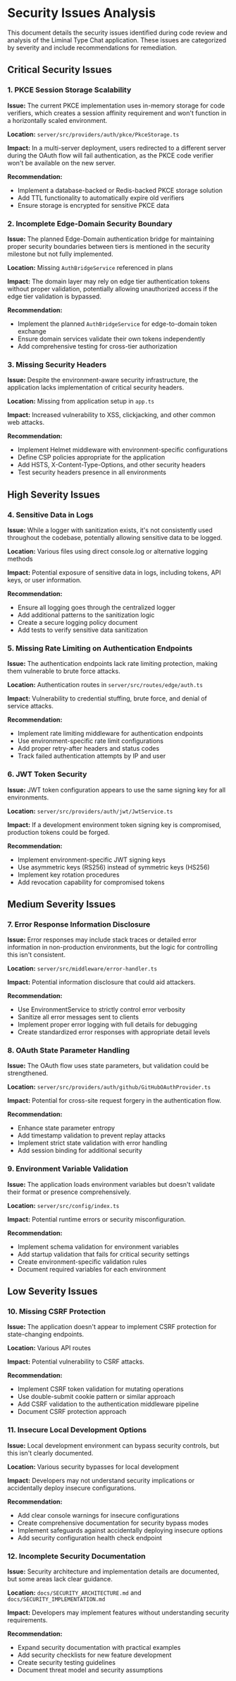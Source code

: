 # Security Issues Analysis

This document details the security issues identified during code review and analysis of the Liminal Type Chat application. These issues are categorized by severity and include recommendations for remediation.

## Critical Security Issues

### 1. PKCE Session Storage Scalability

**Issue:** The current PKCE implementation uses in-memory storage for code verifiers, which creates a session affinity requirement and won't function in a horizontally scaled environment.

**Location:** `server/src/providers/auth/pkce/PkceStorage.ts`

**Impact:** In a multi-server deployment, users redirected to a different server during the OAuth flow will fail authentication, as the PKCE code verifier won't be available on the new server.

**Recommendation:**
- Implement a database-backed or Redis-backed PKCE storage solution
- Add TTL functionality to automatically expire old verifiers
- Ensure storage is encrypted for sensitive PKCE data

### 2. Incomplete Edge-Domain Security Boundary

**Issue:** The planned Edge-Domain authentication bridge for maintaining proper security boundaries between tiers is mentioned in the security milestone but not fully implemented.

**Location:** Missing `AuthBridgeService` referenced in plans

**Impact:** The domain layer may rely on edge tier authentication tokens without proper validation, potentially allowing unauthorized access if the edge tier validation is bypassed.

**Recommendation:**
- Implement the planned `AuthBridgeService` for edge-to-domain token exchange
- Ensure domain services validate their own tokens independently
- Add comprehensive testing for cross-tier authorization

### 3. Missing Security Headers

**Issue:** Despite the environment-aware security infrastructure, the application lacks implementation of critical security headers.

**Location:** Missing from application setup in `app.ts`

**Impact:** Increased vulnerability to XSS, clickjacking, and other common web attacks.

**Recommendation:**
- Implement Helmet middleware with environment-specific configurations
- Define CSP policies appropriate for the application
- Add HSTS, X-Content-Type-Options, and other security headers
- Test security headers presence in all environments

## High Severity Issues

### 4. Sensitive Data in Logs

**Issue:** While a logger with sanitization exists, it's not consistently used throughout the codebase, potentially allowing sensitive data to be logged.

**Location:** Various files using direct console.log or alternative logging methods

**Impact:** Potential exposure of sensitive data in logs, including tokens, API keys, or user information.

**Recommendation:**
- Ensure all logging goes through the centralized logger
- Add additional patterns to the sanitization logic
- Create a secure logging policy document
- Add tests to verify sensitive data sanitization

### 5. Missing Rate Limiting on Authentication Endpoints

**Issue:** The authentication endpoints lack rate limiting protection, making them vulnerable to brute force attacks.

**Location:** Authentication routes in `server/src/routes/edge/auth.ts`

**Impact:** Vulnerability to credential stuffing, brute force, and denial of service attacks.

**Recommendation:**
- Implement rate limiting middleware for authentication endpoints
- Use environment-specific rate limit configurations
- Add proper retry-after headers and status codes
- Track failed authentication attempts by IP and user

### 6. JWT Token Security

**Issue:** JWT token configuration appears to use the same signing key for all environments.

**Location:** `server/src/providers/auth/jwt/JwtService.ts`

**Impact:** If a development environment token signing key is compromised, production tokens could be forged.

**Recommendation:**
- Implement environment-specific JWT signing keys
- Use asymmetric keys (RS256) instead of symmetric keys (HS256)
- Implement key rotation procedures
- Add revocation capability for compromised tokens

## Medium Severity Issues

### 7. Error Response Information Disclosure

**Issue:** Error responses may include stack traces or detailed error information in non-production environments, but the logic for controlling this isn't consistent.

**Location:** `server/src/middleware/error-handler.ts`

**Impact:** Potential information disclosure that could aid attackers.

**Recommendation:**
- Use EnvironmentService to strictly control error verbosity
- Sanitize all error messages sent to clients
- Implement proper error logging with full details for debugging
- Create standardized error responses with appropriate detail levels

### 8. OAuth State Parameter Handling

**Issue:** The OAuth flow uses state parameters, but validation could be strengthened.

**Location:** `server/src/providers/auth/github/GitHubOAuthProvider.ts`

**Impact:** Potential for cross-site request forgery in the authentication flow.

**Recommendation:**
- Enhance state parameter entropy
- Add timestamp validation to prevent replay attacks
- Implement strict state validation with error handling
- Add session binding for additional security

### 9. Environment Variable Validation

**Issue:** The application loads environment variables but doesn't validate their format or presence comprehensively.

**Location:** `server/src/config/index.ts`

**Impact:** Potential runtime errors or security misconfiguration.

**Recommendation:**
- Implement schema validation for environment variables
- Add startup validation that fails for critical security settings
- Create environment-specific validation rules
- Document required variables for each environment

## Low Severity Issues

### 10. Missing CSRF Protection

**Issue:** The application doesn't appear to implement CSRF protection for state-changing endpoints.

**Location:** Various API routes

**Impact:** Potential vulnerability to CSRF attacks.

**Recommendation:**
- Implement CSRF token validation for mutating operations
- Use double-submit cookie pattern or similar approach
- Add CSRF validation to the authentication middleware pipeline
- Document CSRF protection approach

### 11. Insecure Local Development Options

**Issue:** Local development environment can bypass security controls, but this isn't clearly documented.

**Location:** Various security bypasses for local development

**Impact:** Developers may not understand security implications or accidentally deploy insecure configurations.

**Recommendation:**
- Add clear console warnings for insecure configurations
- Create comprehensive documentation for security bypass modes
- Implement safeguards against accidentally deploying insecure options
- Add security configuration health check endpoint

### 12. Incomplete Security Documentation

**Issue:** Security architecture and implementation details are documented, but some areas lack clear guidance.

**Location:** `docs/SECURITY_ARCHITECTURE.md` and `docs/SECURITY_IMPLEMENTATION.md`

**Impact:** Developers may implement features without understanding security requirements.

**Recommendation:**
- Expand security documentation with practical examples
- Add security checklists for new feature development
- Create security testing guidelines
- Document threat model and security assumptions